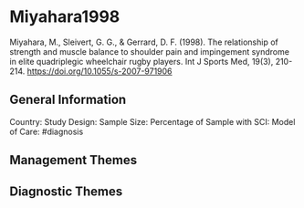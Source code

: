 # Miyahara1998
Miyahara, M., Sleivert, G. G., & Gerrard, D. F. (1998). The relationship of strength and muscle balance to shoulder pain and impingement syndrome in elite quadriplegic wheelchair rugby players. Int J Sports Med, 19(3), 210-214. https://doi.org/10.1055/s-2007-971906 

## General Information
Country: 
Study Design: 
Sample Size: 
Percentage of Sample with SCI:
Model of Care: #diagnosis

## Management Themes


## Diagnostic Themes
